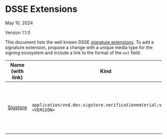 # DSSE Extensions

May 10, 2024

Version 1.1.0

This document lists the well known DSSE
[signature extensions](/envelope.md#signature-extensions). To add a signature
extension, propose a change with a unique media type for the signing ecosystem
and include a link to the format of the `ext` field.

| Name (with link) | Kind | Notes |
|------------------|------|-------|
| [Sigstore] | `application/vnd.dev.sigstore.verificationmaterial;version=<VERSION>` | The X.509 certificate chain must not include the root or trusted intermediate certificates |


[Sigstore]: https://github.com/sigstore/protobuf-specs/blob/main/protos/sigstore_bundle.proto
